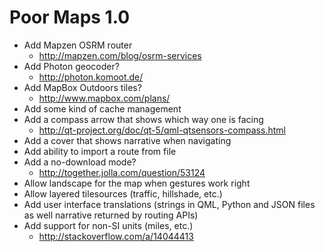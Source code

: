 Poor Maps 1.0
=============

 * Add Mapzen OSRM router
   - http://mapzen.com/blog/osrm-services
 * Add Photon geocoder?
   - http://photon.komoot.de/
 * Add MapBox Outdoors tiles?
   - http://www.mapbox.com/plans/
 * Add some kind of cache management
 * Add a compass arrow that shows which way one is facing
   - http://qt-project.org/doc/qt-5/qml-qtsensors-compass.html
 * Add a cover that shows narrative when navigating
 * Add ability to import a route from file
 * Add a no-download mode?
   - http://together.jolla.com/question/53124
 * Allow landscape for the map when gestures work right
 * Allow layered tilesources (traffic, hillshade, etc.)
 * Add user interface translations (strings in QML, Python and
   JSON files as well narrative returned by routing APIs)
 * Add support for non-SI units (miles, etc.)
   - http://stackoverflow.com/a/14044413
